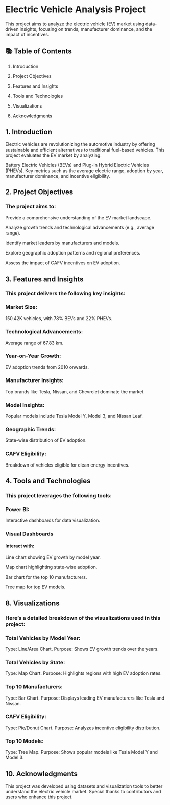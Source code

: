 # Electric Vehicle Analysis Project
This project aims to analyze the electric vehicle (EV) market using data-driven insights, focusing on trends, manufacturer dominance, and the impact of incentives. 

## 📚 Table of Contents
1) Introduction

2) Project Objectives

3) Features and Insights

4) Tools and Technologies

5) Visualizations

6) Acknowledgments

## 1. Introduction
Electric vehicles are revolutionizing the automotive industry by offering sustainable and efficient alternatives to traditional fuel-based vehicles. This project evaluates the EV market by analyzing:

Battery Electric Vehicles (BEVs) and Plug-in Hybrid Electric Vehicles (PHEVs).
Key metrics such as the average electric range, adoption by year, manufacturer dominance, and incentive eligibility.

## 2. Project Objectives
### The project aims to:

Provide a comprehensive understanding of the EV market landscape.

Analyze growth trends and technological advancements (e.g., average range).

Identify market leaders by manufacturers and models.

Explore geographic adoption patterns and regional preferences.

Assess the impact of CAFV incentives on EV adoption.

## 3. Features and Insights
### This project delivers the following key insights:

### Market Size: 
150.42K vehicles, with 78% BEVs and 22% PHEVs.

### Technological Advancements: 
Average range of 67.83 km.

### Year-on-Year Growth:
EV adoption trends from 2010 onwards.

### Manufacturer Insights:
Top brands like Tesla, Nissan, and Chevrolet dominate the market.

### Model Insights:
Popular models include Tesla Model Y, Model 3, and Nissan Leaf.

### Geographic Trends:
State-wise distribution of EV adoption.

### CAFV Eligibility:
Breakdown of vehicles eligible for clean energy incentives.

## 4. Tools and Technologies
### This project leverages the following tools:

### Power BI:
Interactive dashboards for data visualization.

### Visual Dashboards
#### Interact with:

Line chart showing EV growth by model year.

Map chart highlighting state-wise adoption.

Bar chart for the top 10 manufacturers.

Tree map for top EV models.

## 8. Visualizations
### Here’s a detailed breakdown of the visualizations used in this project:

### Total Vehicles by Model Year:
Type: Line/Area Chart.
Purpose: Shows EV growth trends over the years.

### Total Vehicles by State:
Type: Map Chart.
Purpose: Highlights regions with high EV adoption rates.

### Top 10 Manufacturers:
Type: Bar Chart.
Purpose: Displays leading EV manufacturers like Tesla and Nissan.

### CAFV Eligibility:
Type: Pie/Donut Chart.
Purpose: Analyzes incentive eligibility distribution.

### Top 10 Models:
Type: Tree Map.
Purpose: Shows popular models like Tesla Model Y and Model 3.

## 10. Acknowledgments
This project was developed using datasets and visualization tools to better understand the electric vehicle market. Special thanks to contributors and users who enhance this project.
